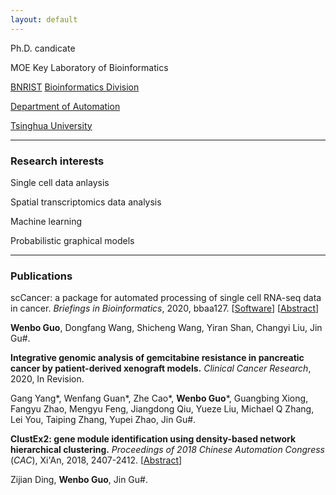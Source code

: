```yaml
---
layout: default
---
```


Ph.D. candicate

MOE Key Laboratory of Bioinformatics

[BNRIST](http://www.tnlist.org.cn/) [Bioinformatics Division](http://bioinfo.au.tsinghua.edu.cn/)

[Department of Automation](http://www.tsinghua.edu.cn/publish/au/index.html)

[Tsinghua University](http://www.tsinghua.edu.cn/)

-------------------

### Research interests
Single cell data anlaysis

Spatial transcriptomics  data analysis

Machine learning 

Probabilistic graphical models

----------------------

###  Publications
scCancer: a package for automated processing of single cell RNA-seq data in cancer. _Briefings in Bioinformatics_, 2020, bbaa127.
[[Software](http://lifeome.net/software/sccancer/)]  [[Abstract]([https://doi.org/10.1093/bib/bbaa127](https://doi.org/10.1093/bib/bbaa127))]

**Wenbo Guo**, Dongfang Wang, Shicheng Wang, Yiran Shan, Changyi Liu,  Jin Gu#.

**Integrative genomic analysis of gemcitabine resistance in pancreatic cancer by patient-derived xenograft models.**
_Clinical Cancer Research_, 2020, In Revision.  

Gang Yang*, Wenfang Guan*, Zhe Cao*, **Wenbo Guo***, Guangbing Xiong, Fangyu Zhao, Mengyu Feng, Jiangdong Qiu, Yueze Liu, Michael Q Zhang, Lei You, Taiping Zhang, Yupei Zhao, Jin Gu#.

**ClustEx2: gene module identification using density-based network hierarchical clustering.**
_Proceedings of 2018 Chinese Automation Congress_ (_CAC_), Xi'An, 2018, 2407-2412. [[Abstract](https://doi.org/10.1109/CAC.2018.8623442)]  

Zijian Ding, **Wenbo Guo**,  Jin Gu#.
